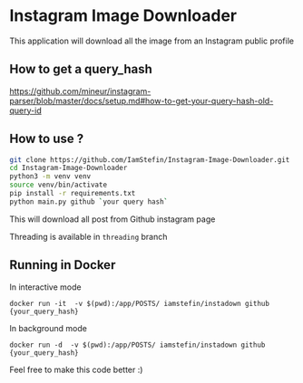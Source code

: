 # Instagram Image Downloader

This application  will download all the image from an Instagram public profile

## How to get a query_hash

https://github.com/mineur/instagram-parser/blob/master/docs/setup.md#how-to-get-your-query-hash-old-query-id

## How to use ?

```bash
git clone https://github.com/IamStefin/Instagram-Image-Downloader.git
cd Instagram-Image-Downloader
python3 -m venv venv
source venv/bin/activate
pip install -r requirements.txt
python main.py github `your query hash`
```
This will download all post from Github instagram page

Threading is available in `threading` branch

## Running in Docker

In interactive mode

`docker run -it  -v $(pwd):/app/POSTS/ iamstefin/instadown github {your_query_hash}`

In background mode

`docker run -d  -v $(pwd):/app/POSTS/ iamstefin/instadown github {your_query_hash}`


Feel free to make this code better :)
